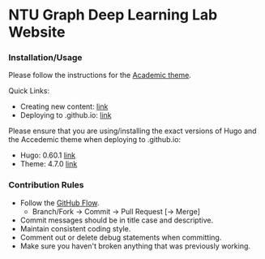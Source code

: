 # NTU Graph Deep Learning Lab Website

### Installation/Usage

Please follow the instructions for the [Academic theme](https://sourcethemes.com/academic/).

Quick Links:
- Creating new content: [link](https://sourcethemes.com/academic/docs/managing-content/)
- Deploying to .github.io: [link](https://sourcethemes.com/academic/docs/deployment/)

Please ensure that you are using/installing the exact versions of Hugo and the Accedemic theme when deploying to .github.io:
- Hugo: 0.60.1 [link](https://github.com/gohugoio/hugo/releases/tag/v0.60.1)
- Theme: 4.7.0 [link](https://sourcethemes.com/academic/updates/v4.7.0/)

### Contribution Rules

- Follow the [GitHub Flow](https://guides.github.com/introduction/flow/).
    - Branch/Fork → Commit → Pull Request [→ Merge]
- Commit messages should be in title case and descriptive.
- Maintain consistent coding style.
- Comment out or delete debug statements when committing.
- Make sure you haven't broken anything that was previously working.
